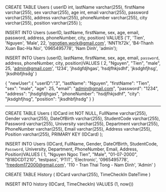 CREATE TABLE Users (
    userID int,
    lastName varchar(255),
    firstName varchar(255),
    sex varchar(255),
    age int,
   	email varchar(255),
    password varchar(255),
    address varchar(255),
    phoneNumber varchar(255),
    city varchar(255),
    position varchar(255)
);


INSERT INTO Users (userID, lastName, firstName, sex, age, email, password, address, phoneNumber, city, position)
VALUES ('1', 'Tien', 'Nguyen', 'Male', 22, 'ngngtien.work@gmail.com', 'NNT1t72k', 'B4-Thanh Xuan Bac-Ha Noi', '0965495778', 'Nam Dinh', 'admin');


INSERT INTO Users (userID, lastName, firstName, sex, age, email, `password`, address, phoneNumber, city, position)VALUES ( 2, "Nguyen", "Tien", "male", 25, 'admin@gmail.com', '1234', 'jhsdgfdjhgas', 'hsdjfhkjsdhf', 'jksdghfjhsg', 'jksdhbfjhsdg' )


{
    "newUser":{
        "userID":"3",
        "lastName": "Nguyen",
        "firstName": "Tien",
        "sex": "male",
        "age": 25,
        "email": "admin@gmail.com",
        "password": "1234",
        "address": "jhsdgfdjhgas",
        "phoneNumber": "hsdjfhkjsdhf",
        "city": "jksdghfjhsg",
        "position": "jksdhbfjhsdg"
    } 
}

******************************************************************************************************

CREATE TABLE Users (
    IDCard int NOT NULL,
    FullName varchar(255),
    Gender varchar(255),
    DateOfBirth varchar(255),
   	StudentCode varchar(255),
    Password varchar(255),
    University varchar(255),
    Department varchar(255),
    PhoneNumber varchar(255),
    Email varchar(255),
    Address varchar(255),
    Position varchar(255),
    PRIMARY KEY (IDCard)
);

INSERT INTO Users (IDCard, FullName, Gender, DateOfBirth, StudentCode, `Password`, University, Department, PhoneNumber, Email, Address, Position)VALUES ( 1, "Nguyen Ngoc Tien", "Male", "01-07-2000", "B18DCDT210", 'testpass', 'PTIT', 'Electronic', '0965495778', 'freedom172000@gmail.com', '110 - Tran Thai Tong - Nam Dinh', 'Admin' )

CREATE TABLE History (
    IDCard varchar(255),
    TimeCheckIn DateTime
)

INSERT INTO history (IDCard, TimeCheckIn) VALUES (1, now())